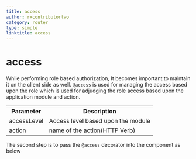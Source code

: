 ```yaml
---
title: access
author: rxcontributortwo
category: router
type: simple
linktitle: access
---
```


# access

While performing role based authorization, It becomes important to maintain it on the client side as well. `@access` is used for managing the access based upon the role which is used for adjudging the role access based upon the application module and action.

<table class="table table-bordered table-striped">
<tr><th>Parameter</th><th>Description</th></tr>
<tr><td>accessLevel</td><td>Access level based upon the module</td></tr>
<tr><td>action</td><td>name of the action(HTTP Verb)</td></tr>
</table>

<div component="app-code" key="access-complete-model"></div> 

The second step is to pass the `@access` decorator into the component as below 

<div component="app-code" key="access-complete-component"></div> 